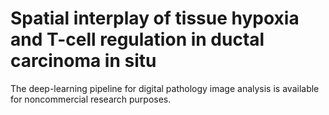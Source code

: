 # Spatial interplay of tissue hypoxia and T-cell regulation in ductal carcinoma in situ
The deep-learning pipeline for digital pathology image analysis is available for noncommercial research purposes.

